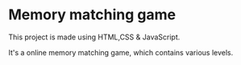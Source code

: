 # Memory matching game


This project is made using HTML,CSS &amp; JavaScript.

It's a  online memory matching game, which contains various levels.
